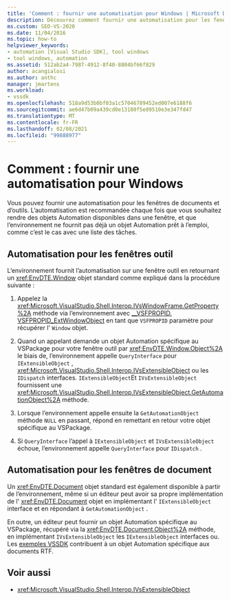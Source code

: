 ```yaml
---
title: 'Comment : fournir une automatisation pour Windows | Microsoft Docs'
description: Découvrez comment fournir une automatisation pour les fenêtres de documents et d’outils dans Visual Studio à l’aide des méthodes Microsoft. VisualStudio. Shell. Interop.
ms.custom: SEO-VS-2020
ms.date: 11/04/2016
ms.topic: how-to
helpviewer_keywords:
- automation [Visual Studio SDK], tool windows
- tool windows, automation
ms.assetid: 512ab2a4-7987-4912-8f40-8804bf66f829
author: acangialosi
ms.author: anthc
manager: jmartens
ms.workload:
- vssdk
ms.openlocfilehash: 518a9d53b0bf03a1c57046789452ed007e6188f6
ms.sourcegitcommit: ae6d47b09a439cd0e13180f5e89510e3e347fd47
ms.translationtype: MT
ms.contentlocale: fr-FR
ms.lasthandoff: 02/08/2021
ms.locfileid: "99888977"
---
```

# <a name="how-to-provide-automation-for-windows"></a>Comment : fournir une automatisation pour Windows

Vous pouvez fournir une automatisation pour les fenêtres de documents et d’outils. L’automatisation est recommandée chaque fois que vous souhaitez rendre des objets Automation disponibles dans une fenêtre, et que l’environnement ne fournit pas déjà un objet Automation prêt à l’emploi, comme c’est le cas avec une liste des tâches.

## <a name="automation-for-tool-windows"></a>Automatisation pour les fenêtres outil

L’environnement fournit l’automatisation sur une fenêtre outil en retournant un <xref:EnvDTE.Window> objet standard comme expliqué dans la procédure suivante :

1. Appelez la <xref:Microsoft.VisualStudio.Shell.Interop.IVsWindowFrame.GetProperty%2A> méthode via l’environnement avec [__VSFPROPID. VSFPROPID_ExtWindowObject](<xref:Microsoft.VisualStudio.Shell.Interop.__VSFPROPID.VSFPROPID_ExtWindowObject>) en tant que `VSFPROPID` paramètre pour récupérer l' `Window` objet.

2. Quand un appelant demande un objet Automation spécifique au VSPackage pour votre fenêtre outil par <xref:EnvDTE.Window.Object%2A> le biais de, l’environnement appelle `QueryInterface` pour `IExtensibleObject` , <xref:Microsoft.VisualStudio.Shell.Interop.IVsExtensibleObject> ou les `IDispatch` interfaces. `IExtensibleObject`Et `IVsExtensibleObject` fournissent une <xref:Microsoft.VisualStudio.Shell.Interop.IVsExtensibleObject.GetAutomationObject%2A> méthode.

3. Lorsque l’environnement appelle ensuite la `GetAutomationObject` méthode `NULL` en passant, répond en remettant en retour votre objet spécifique au VSPackage.

4. Si `QueryInterface` l’appel à `IExtensibleObject` et `IVsExtensibleObject` échoue, l’environnement appelle `QueryInterface` pour `IDispatch` .

## <a name="automation-for-document-windows"></a>Automatisation pour les fenêtres de document

Un <xref:EnvDTE.Document> objet standard est également disponible à partir de l’environnement, même si un éditeur peut avoir sa propre implémentation de l' <xref:EnvDTE.Document> objet en implémentant l' `IExtensibleObject` interface et en répondant à `GetAutomationObject` .

En outre, un éditeur peut fournir un objet Automation spécifique au VSPackage, récupéré via la <xref:EnvDTE.Document.Object%2A> méthode, en implémentant `IVsExtensibleObject` les `IExtensibleObject` interfaces ou. Les [exemples VSSDK](https://github.com/Microsoft/VSSDK-Extensibility-Samples) contribuent à un objet Automation spécifique aux documents RTF.

## <a name="see-also"></a>Voir aussi

- <xref:Microsoft.VisualStudio.Shell.Interop.IVsExtensibleObject>
